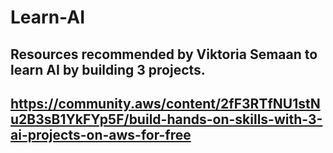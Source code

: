 # Learn-AI

## Resources recommended by Viktoria Semaan to learn AI by building 3 projects.
## https://community.aws/content/2fF3RTfNU1stNu2B3sB1YkFYp5F/build-hands-on-skills-with-3-ai-projects-on-aws-for-free
